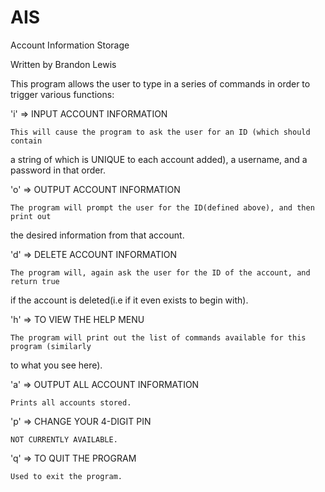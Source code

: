 # AIS
Account Information Storage

Written by Brandon Lewis

This program allows the user to type in a series of commands in order to 
trigger various functions:


  'i' =>  INPUT ACCOUNT INFORMATION

    This will cause the program to ask the user for an ID (which should contain
   a string of which is UNIQUE to each account added), a username, and a password
   in that order.

  'o' => OUTPUT ACCOUNT INFORMATION

    The program will prompt the user for the ID(defined above), and then print out
   the desired information from that account.

  'd' => DELETE ACCOUNT INFORMATION

    The program will, again ask the user for the ID of the account, and return true
   if the account is deleted(i.e if it even exists to begin with).

  'h' => TO VIEW THE HELP MENU

    The program will print out the list of commands available for this program (similarly
   to what you see here).

  'a' => OUTPUT ALL ACCOUNT INFORMATION

    Prints all accounts stored.

  'p' => CHANGE YOUR 4-DIGIT PIN

    NOT CURRENTLY AVAILABLE.

  'q' => TO QUIT THE PROGRAM

    Used to exit the program.


